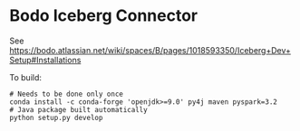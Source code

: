 # Bodo Iceberg Connector

See https://bodo.atlassian.net/wiki/spaces/B/pages/1018593350/Iceberg+Dev+Setup#Installations

To build:

    # Needs to be done only once
    conda install -c conda-forge 'openjdk>=9.0' py4j maven pyspark=3.2
    # Java package built automatically
    python setup.py develop
